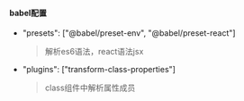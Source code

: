 #### babel配置 

* "presets": ["@babel/preset-env", "@babel/preset-react"]
  > 解析es6语法，react语法jsx
* "plugins": ["transform-class-properties"] 
  > class组件中解析属性成员

